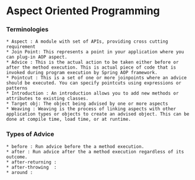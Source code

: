 # Aspect Oriented Programming

### Terminologies
	
	* Aspect : A module with set of APIs, providing cross cutting requirement
	* Join Point: This represents a point in your application where you can plug-in AOP aspect.
	* Advice : This is the actual action to be taken either before or after the method execution. This is actual piece of code that is invoked during program execution by Spring AOP framework.
	* Pointcut : This is a set of one or more joinpoints where an advice should be executed. You can specify pointcuts using expressions or patterns
	* Introduction : An introduction allows you to add new methods or attributes to existing classes.
	* Target obj: The object being advised by one or more aspects
	* Weaving : Weaving is the process of linking aspects with other application types or objects to create an advised object. This can be done at compile time, load time, or at runtime.
	
### Types of Advice
	
	* before : Run advice before the a method execution.
	* after : Run advice after the a method execution regardless of its outcome.
	* after-returning : 
	* after-throwing  :
	* around : 